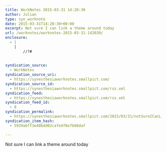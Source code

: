 ```yaml
---
title: WorkNotes 2015-03-31 14:20:30
author: Julian
type: syn_worknote
date: 2015-03-31T14:20:30+00:00
excerpt: Not sure I can link a theme around today
url: /worknotes/worknotes-2015-03-31-142030/
enclosure:
  - |
    |
        //?#
        
        
syndication_source:
  - WorkNotes
syndication_source_uri:
  - https://synesthesiaworknotes.smallpict.com/
syndication_source_id:
  - https://synesthesiaworknotes.smallpict.com/rss.xml
syndication_feed:
  - https://synesthesiaworknotes.smallpict.com/rss.xml
syndication_feed_id:
  - 8
syndication_permalink:
  - https://synesthesiaworknotes.smallpict.com/2015/03/31/notSureICanLinkAThemeAroundToday.html
syndication_item_hash:
  - 5939abff3e48bdd02cafe4f8e7b68daf

---
```

Not sure I can link a theme around today
